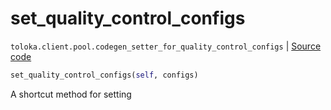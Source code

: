 # set_quality_control_configs
`toloka.client.pool.codegen_setter_for_quality_control_configs` | [Source code](https://github.com/Toloka/toloka-kit/blob/v1.2.0.post1/src/client/pool/__init__.py#L0)

```python
set_quality_control_configs(self, configs)
```

A shortcut method for setting 

